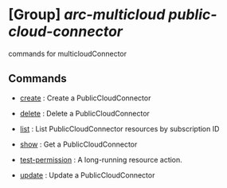 # [Group] _arc-multicloud public-cloud-connector_

commands for multicloudConnector

## Commands

- [create](/Commands/arc-multicloud/public-cloud-connector/_create.md)
: Create a PublicCloudConnector

- [delete](/Commands/arc-multicloud/public-cloud-connector/_delete.md)
: Delete a PublicCloudConnector

- [list](/Commands/arc-multicloud/public-cloud-connector/_list.md)
: List PublicCloudConnector resources by subscription ID

- [show](/Commands/arc-multicloud/public-cloud-connector/_show.md)
: Get a PublicCloudConnector

- [test-permission](/Commands/arc-multicloud/public-cloud-connector/_test-permission.md)
: A long-running resource action.

- [update](/Commands/arc-multicloud/public-cloud-connector/_update.md)
: Update a PublicCloudConnector
